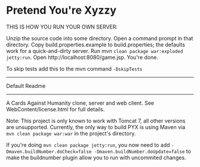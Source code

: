 Pretend You're Xyzzy
===================


THIS IS HOW YOU RUN YOUR OWN SERVER:

Unzip the source code into some directory. Open a command prompt in that directory. Copy build.properties.example to build.properties; the defaults work for a quick-and-dirty server. Run mvn ```clean package war:exploded jetty:run```. Open http://localhost:8080/game.jsp. You're done.

To skip tests add this to the mvn command ```-DskipTests```

------------------------------------------------------------

Default Readme

------------------------------------------------------------


A Cards Against Humanity clone, server and web client. See WebContent/license.html for full details.

Note: This project is only known to work with Tomcat 7, all other versions are unsupported. 
Currently, the only way to build PYX is using Maven via ```mvn clean package war:war``` in the project's directory.


If you're doing ```mvn clean package jetty:run```, you now need to add ```-Dmaven.buildNumber.doCheck=false -Dmaven.buildNumber.doUpdate=false``` to make the buildnumber plugin allow you to run with uncommited changes.

